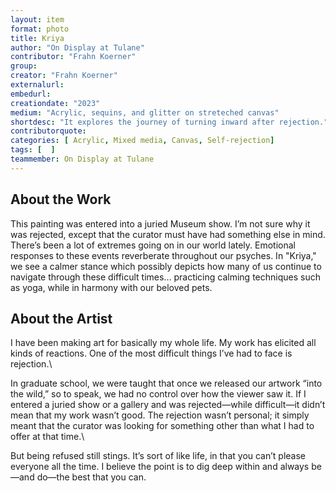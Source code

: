 ```yaml
---
layout: item
format: photo
title: Kriya
author: "On Display at Tulane"
contributor: "Frahn Koerner"
group: 
creator: "Frahn Koerner"
externalurl: 
embedurl: 
creationdate: "2023"
medium: "Acrylic, sequins, and glitter on streteched canvas"
shortdesc: "It explores the journey of turning inward after rejection."
contributorquote: 
categories: [ Acrylic, Mixed media, Canvas, Self-rejection]
tags: [  ]
teammember: On Display at Tulane
---
```


## About the Work

This painting was entered into a juried Museum show. I’m not sure why it was rejected, except that the curator must have had something else in mind. There’s been a lot of extremes going on in our world lately. Emotional responses to these events reverberate throughout our psyches. In "Kriya," we see a calmer stance which possibly depicts how many of us continue to navigate through these difficult times… practicing calming techniques such as yoga, while in harmony with our beloved pets. 

## About the Artist

I have been making art for basically my whole life. My work has elicited all kinds of reactions. One of the most difficult things I’ve had to face is rejection.\

In graduate school, we were taught that once we released our artwork “into the wild,” so to speak, we had no control over how the viewer saw it. If I entered a juried show or a gallery and was rejected—while difficult—it didn’t mean that my work wasn’t good. The rejection wasn’t personal; it simply meant that the curator was looking for something other than what I had to offer at that time.\

But being refused still stings. It’s sort of like life, in that you can’t please everyone all the time. I believe the point is to dig deep within and always be—and do—the best that you can.
